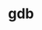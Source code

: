 ---
title: "gdb"
layout: cache
categories: [package, develop-2025-01-12]
meta: {"versions": ["15.2"], "compilers": ["gcc@=10.5.0", "gcc@=11.4.0", "gcc@=13.3.0"], "oss": ["centos7", "rhel8", "ubuntu22.04"], "platforms": ["linux"], "targets": ["aarch64", "x86_64_v3"], "stacks": ["developer-tools-aarch64-linux-gnu", "developer-tools-x86_64_v3-linux-gnu", "hep", "root"], "num_specs": 3, "num_specs_by_stack": {"root": 3, "developer-tools-x86_64_v3-linux-gnu": 1, "developer-tools-aarch64-linux-gnu": 1, "hep": 1}}
spec_details: [{"hash": "hkoyog4w3jwywmhqqcjnxqihwmejwhr7", "compiler": "gcc@=10.5.0", "versions": ["15.2"], "os": "centos7", "platform": "linux", "target": "x86_64_v3", "variants": ["build_system=autotools", "+debuginfod", "~gold", "~ld", "~lto", "patches=7590c95", "+python", "~quad", "~source-highlight", "~tui", "+xz"], "stacks": ["root", "developer-tools-x86_64_v3-linux-gnu"], "size": "-", "tarball": "https://binaries.spack.io/develop-2025-01-12/build_cache/linux-centos7-x86_64_v3/gcc-10.5.0/gdb-15.2/linux-centos7-x86_64_v3-gcc-10.5.0-gdb-15.2-hkoyog4w3jwywmhqqcjnxqihwmejwhr7.spack"}, {"hash": "2atdqrgcg2zsx4ec4i7psubbeu6aetoi", "compiler": "gcc@=13.3.0", "versions": ["15.2"], "os": "rhel8", "platform": "linux", "target": "aarch64", "variants": ["build_system=autotools", "+debuginfod", "~gold", "~ld", "~lto", "patches=7590c95", "+python", "~quad", "~source-highlight", "~tui", "+xz"], "stacks": ["developer-tools-aarch64-linux-gnu", "root"], "size": "-", "tarball": "https://binaries.spack.io/develop-2025-01-12/build_cache/linux-rhel8-aarch64/gcc-13.3.0/gdb-15.2/linux-rhel8-aarch64-gcc-13.3.0-gdb-15.2-2atdqrgcg2zsx4ec4i7psubbeu6aetoi.spack"}, {"hash": "armffxuscpz52gzblwvzshkxvem3qwqd", "compiler": "gcc@=11.4.0", "versions": ["15.2"], "os": "ubuntu22.04", "platform": "linux", "target": "x86_64_v3", "variants": ["build_system=autotools", "+debuginfod", "~gold", "~ld", "~lto", "patches=7590c95", "+python", "~quad", "~source-highlight", "~tui", "+xz"], "stacks": ["hep", "root"], "size": "-", "tarball": "https://binaries.spack.io/develop-2025-01-12/build_cache/linux-ubuntu22.04-x86_64_v3/gcc-11.4.0/gdb-15.2/linux-ubuntu22.04-x86_64_v3-gcc-11.4.0-gdb-15.2-armffxuscpz52gzblwvzshkxvem3qwqd.spack"}]
---